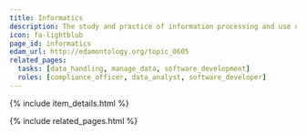 ```yaml
---
title: Informatics
description: The study and practice of information processing and use of computer information systems.
icon: fa-lightblub
page_id: informatics
edam_url: http://edamontology.org/topic_0605
related_pages: 
  tasks: [data_handling, manage_data, software_development]
  roles: [compliance_officer, data_analyst, software_developer]
---
```

{% include item_details.html %}

{% include related_pages.html %}
